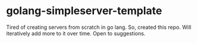 # golang-simpleserver-template
Tired of creating servers from scratch in go lang. So, created this repo. Will iteratively add more to it over time. Open to suggestions.
